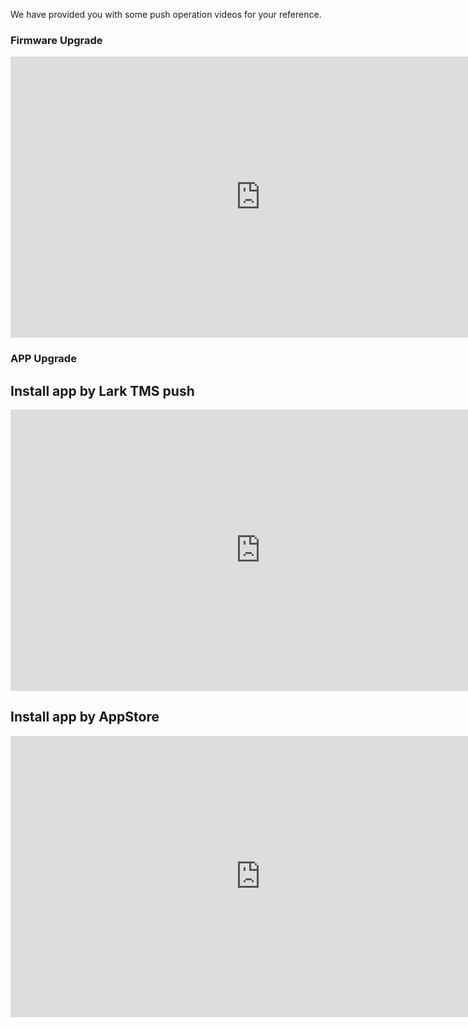 We have provided you with some push operation videos for your reference.

### Firmware Upgrade
<iframe width="800" height="450" src="https://www.youtube.com/embed/r7JGBUdh9Qg?si=Zl4ZREZYOFEkTFvc"  frameborder="0" allow="accelerometer; autoplay; 
  clipboard-write; encrypted-media; gyroscope; picture-in-picture; web-share" referrerpolicy="strict-origin-when-cross-origin" allowfullscreen></iframe>
  
### APP Upgrade

  ## Install app by Lark TMS push

<iframe width="800" height="450" src="https://www.youtube.com/embed/-k5w4iffE-Y?si=SgwZCPxwHo6iMjk6" frameborder="0" allow="accelerometer; autoplay; 
  clipboard-write; encrypted-media; gyroscope; picture-in-picture; web-share" referrerpolicy="strict-origin-when-cross-origin" allowfullscreen></iframe>
  
 ## Install app by AppStore

 <iframe width="800" height="450" src="https://www.youtube.com/embed/lMqeIO7xKBQ?si=y2qxxJwz2uoq3o1R" frameborder="0" allow="accelerometer; autoplay; 
   clipboard-write; encrypted-media; gyroscope; picture-in-picture; web-share" referrerpolicy="strict-origin-when-cross-origin" allowfullscreen></iframe>




